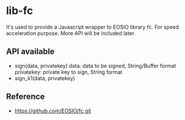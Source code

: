 # lib-fc
It's used to provide a Javascript wrapper to EOSIO library fc. For speed acceleration purpose. More API will be included later.

## API available
- sign(data, privatekey)
    data: data to be signed, String/Buffer format
    privatekey: private key to sign, String format
- sign_k1(data, privatekey)
  

## Reference
- https://github.com/EOSIO/fc.git
  
